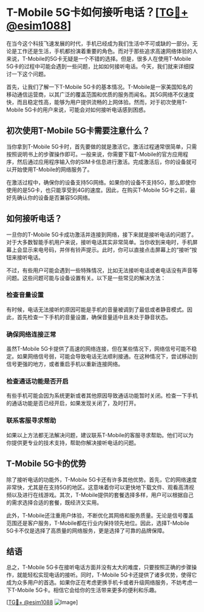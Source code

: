 # T-Mobile 5G卡如何接听电话？[[TG💪+ @esim1088](https://t.me/s/esim1088)]

在当今这个科技飞速发展的时代，手机已经成为我们生活中不可或缺的一部分。无论是工作还是生活，手机都扮演着重要的角色。而对于那些追求高速网络体验的人来说，T-Mobile的5G卡无疑是一个不错的选择。但是，很多人在使用T-Mobile 5G卡的过程中可能会遇到一些问题，比如如何接听电话。今天，我们就来详细探讨一下这个问题。

首先，让我们了解一下T-Mobile 5G卡的基本情况。T-Mobile是一家美国知名的移动通信运营商，以其广泛的覆盖范围和优质的服务而闻名。其5G网络不仅速度快，而且稳定性高，能够为用户提供流畅的上网体验。然而，对于初次使用T-Mobile 5G卡的用户来说，可能会对如何接听电话感到困惑。

## 初次使用T-Mobile 5G卡需要注意什么？

当你拿到T-Mobile 5G卡时，首先要做的就是激活它。激活过程通常很简单，只需按照说明书上的步骤操作即可。一般来说，你需要下载T-Mobile的官方应用程序，然后通过应用程序输入你的SIM卡信息进行激活。完成激活后，你的设备就可以开始使用T-Mobile的网络服务了。

在激活过程中，确保你的设备支持5G网络。如果你的设备不支持5G，那么即使你使用的是5G卡，也只能享受到4G的速度。因此，在购买T-Mobile 5G卡之前，最好先确认你的设备是否兼容5G网络。

## 如何接听电话？

一旦你的T-Mobile 5G卡成功激活并连接到网络，接下来就是接听电话的问题了。对于大多数智能手机用户来说，接听电话其实非常简单。当你收到来电时，手机屏幕上会显示来电号码，并伴有铃声提示。此时，你可以直接点击屏幕上的“接听”按钮来接听电话。

不过，有些用户可能会遇到一些特殊情况，比如无法接听电话或者电话没有声音等问题。这些问题可能与设备设置有关。以下是一些常见的解决方法：

### 检查音量设置

有时候，电话无法接听的原因可能是手机的音量被调到了最低或者静音模式。因此，首先检查一下手机的音量设置，确保音量适中且未处于静音状态。

### 确保网络连接正常

虽然T-Mobile 5G卡提供了高速的网络连接，但在某些情况下，网络信号可能不稳定。如果网络信号弱，可能会导致电话无法顺利接通。在这种情况下，尝试移动到信号更强的地方，或者重启手机以重新连接网络。

### 检查通话功能是否开启

有些手机可能会因为系统更新或者其他原因导致通话功能暂时关闭。检查一下手机的通话功能是否已经开启，如果发现关闭了，及时打开。

### 联系客服寻求帮助

如果以上方法都无法解决问题，建议联系T-Mobile的客服寻求帮助。他们可以为你提供更专业的技术支持，帮助你解决接听电话的问题。

## T-Mobile 5G卡的优势

除了接听电话的功能外，T-Mobile 5G卡还有许多其他优势。首先，它的网络速度非常快，尤其是在支持5G的地区。这意味着你可以更快地下载文件、观看高清视频以及进行在线游戏。其次，T-Mobile提供的套餐选择多样，用户可以根据自己的需求选择合适的套餐，既经济又实用。

此外，T-Mobile还注重用户体验，不断优化其网络和服务质量。无论是信号覆盖范围还是客户服务，T-Mobile都在行业内保持领先地位。因此，选择T-Mobile 5G卡不仅是选择了高质量的网络服务，更是选择了可靠的品牌保障。

## 结语

总之，T-Mobile 5G卡在接听电话方面并没有太大的难度，只要按照正确的步骤操作，就能轻松实现电话的接听。同时，T-Mobile 5G卡还提供了诸多优势，使得它成为众多用户的首选。如果你正在考虑更换手机卡或者升级网络服务，不妨考虑一下T-Mobile 5G卡。相信它会给你的生活带来更多的便利和乐趣。

[[TG💪+ @esim1088](https://t.me/s/esim1088) ![Image](https://i.postimg.cc/4NQfJmqS/Snipaste-2025-05-13-00-14-12.png)]
